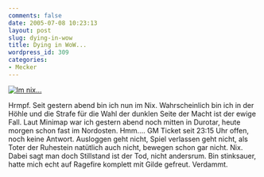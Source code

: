 ```yaml
---
comments: false
date: 2005-07-08 10:23:13
layout: post
slug: dying-in-wow
title: Dying in WoW...
wordpress_id: 309
categories:
- Mecker
---
```


[![Im nix...](http://photos22.flickr.com/24412470_1ff9041e33.jpg)](http://www.flickr.com/photos/walsweer/24412470/)

Hrmpf. Seit gestern abend bin ich nun im Nix. Wahrscheinlich bin ich in der Höhle und die Strafe für die Wahl der dunklen Seite der Macht ist der ewige Fall. Laut Minimap war ich gestern abend noch mitten in Durotar, heute morgen schon fast im Nordosten. Hmm.... GM Ticket seit 23:15 Uhr offen, noch keine Antwort. Ausloggen geht nicht, Spiel verlassen geht nicht, als Toter der Ruhestein natütlich auch nicht, bewegen schon gar nicht. Nix. Dabei sagt man doch Stillstand ist der Tod, nicht andersrum. Bin stinksauer, hatte mich echt auf Ragefire komplett mit Gilde gefreut. Verdammt.
